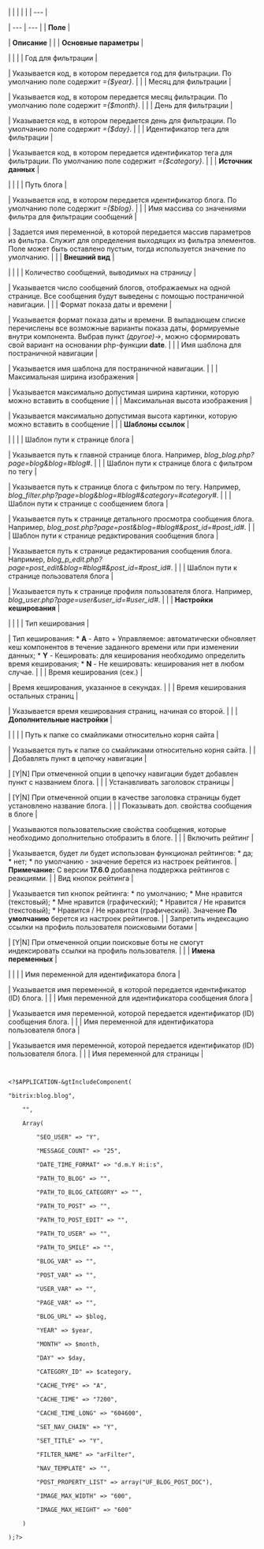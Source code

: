 |  |  |  |  |
| --- |

| --- | --- |
| **Поле** |

| **Описание** | |
| **Основные параметры** |

| | |
| Год для фильтрации |

| Указывается код, в котором передается год для фильтрации. По умолчанию поле содержит *={$year}*. | |
| Месяц для фильтрации |

| Указывается код, в котором передается месяц фильтрации. По умолчанию поле содержит *={$month}*. | |
| День для фильтрации |

| Указывается код, в котором передается день для фильтрации. По умолчанию поле содержит *={$day}*. | |
| Идентификатор тега для фильтрации |

| Указывается код, в котором передается идентификатор тега для фильтрации. По умолчанию поле содержит *={$category}*. | |
| **Источник данных** |

| | |
| Путь блога |

| Указывается код, в котором передается идентификатор блога. По умолчанию поле содержит *={$blog}*. | |
| Имя массива со значениями фильтра для фильтрации сообщений |

| Задается имя переменной, в которой передается массив параметров из фильтра. Служит для определения выходящих из фильтра элементов. Поле может быть оставлено пустым, тогда используется значение по умолчанию. | |
| **Внешний вид** |

| | |
| Количество сообщений, выводимых на страницу |

| Указывается число сообщений блогов, отображаемых на одной странице. Все сообщения будут выведены с помощью постраничной навигации. | |
| Формат показа даты и времени |

| Указывается формат показа даты и времени. В выпадающем списке перечислены все возможные варианты показа даты, формируемые внутри компонента. Выбрав пункт *(другое)->*, можно сформировать свой вариант на основании php-функции **date**. | |
| Имя шаблона для постраничной навигации |

| Указывается имя шаблона для постраничной навигации. | |
| Максимальная ширина изображения |

| Указывается максимально допустимая ширина картинки, которую можно вставить в сообщение | |
| Максимальная высота изображения |

| Указывается максимально допустимая высота картинки, которую можно вставить в сообщение | |
| **Шаблоны ссылок** |

| | |
| Шаблон пути к странице блога |

| Указывается путь к главной странице блога. Например, *blog\_blog.php?page=blog&blog=#blog#*. | |
| Шаблон пути к странице блога c фильтром по тегу |

| Указывается путь к странице блога с фильтром по тегу. Например, *blog\_filter.php?page=blog&blog=#blog#&category=#category#*. | |
| Шаблон пути к странице с сообщением блога |

| Указывается путь к странице детального просмотра сообщения блога. Например, *blog\_post.php?page=post&blog=#blog#&post\_id=#post\_id#*. | |
| Шаблон пути к странице редактирования сообщения блога |

| Указывается путь к странице редактирования сообщения блога. Например, *blog\_p\_edit.php?page=post\_edit&blog=#blog#&post\_id=#post\_id#*. | |
| Шаблон пути к странице пользователя блога |

| Указывается путь к странице профиля пользователя блога. Например, *blog\_user.php?page=user&user\_id=#user\_id#*. | |
| **Настройки кеширования** |

| | |
| Тип кеширования |

| Тип кеширования:  * **A** - Авто + Управляемое: автоматически обновляет кеш компонентов в течение заданного времени или при изменении данных; * **Y** - Кешировать: для кеширования необходимо определить время кеширования; * **N** - Не кешировать: кеширования нет в любом случае. | |
| Время кеширования (сек.) |

| Время кеширования, указанное в секундах. | |
| Время кеширования остальных страниц |

| Указывается время кеширования страниц, начиная со второй. | |
| **Дополнительные настройки** |

| | |
| Путь к папке со смайликами относительно корня сайта |

| Указывается путь к папке со смайликами относительно корня сайта. | |
| Добавлять пункт в цепочку навигации |

| [Y|N] При отмеченной опции в цепочку навигации будет добавлен пункт с названием блога. | |
| Устанавливать заголовок страницы |

| [Y|N] При отмеченной опции в качестве заголовка страницы будет установлено название блога. | |
| Показывать доп. свойства сообщения в блоге |

| Указываются пользовательские свойства сообщения, которые необходимо дополнительно отобразить в блоге. | |
| Включить рейтинг |

| Указывается, будет ли будет использован функционал рейтингов:  * да; * нет; * по умолчанию - значение берется из настроек рейтингов. | **Примечание:** С версии **17.6.0** добавлена поддержка рейтингов с реакциями. |
| Вид кнопок рейтинга |

| Указывается тип кнопок рейтинга:  * по умолчанию; * Мне нравится (текстовый); * Мне нравится (графический); * Нравится / Не нравится (текстовый); * Нравится / Не нравится (графический).  Значение **По умолчанию** берется из настроек рейтингов. |
| Запретить индексацию ссылки на профиль пользователя поисковыми ботами |

| [Y|N] При отмеченной опции поисковые боты не смогут индексировать ссылки на профиль пользователя. | |
| **Имена переменных** |

| | |
| Имя переменной для идентификатора блога |

| Указывается имя переменной, в которой передается идентификатор (ID) блога. | |
| Имя переменной для идентификатора сообщения блога |

| Указывается имя переменной, которой передается идентификатор (ID) сообщения блога. | |
| Имя переменной для идентификатора пользователя блога |

| Указывается имя переменной, которой передается идентификатор (ID) пользователя блога. | |
| Имя переменной для страницы |

```


<?$APPLICATION-&gtIncludeComponent(

"bitrix:blog.blog",

	"",

	Array(

		"SEO_USER" => "Y",

		"MESSAGE_COUNT" => "25",

		"DATE_TIME_FORMAT" => "d.m.Y H:i:s",

		"PATH_TO_BLOG" => "",

		"PATH_TO_BLOG_CATEGORY" => "",

		"PATH_TO_POST" => "",

		"PATH_TO_POST_EDIT" => "",

		"PATH_TO_USER" => "",

		"PATH_TO_SMILE" => "",

		"BLOG_VAR" => "",

		"POST_VAR" => "",

		"USER_VAR" => "",

		"PAGE_VAR" => "",

		"BLOG_URL" => $blog,

		"YEAR" => $year,

		"MONTH" => $month,

		"DAY" => $day,

		"CATEGORY_ID" => $category,

		"CACHE_TYPE" => "A",

		"CACHE_TIME" => "7200",

		"CACHE_TIME_LONG" => "604600",

		"SET_NAV_CHAIN" => "Y",

		"SET_TITLE" => "Y",

		"FILTER_NAME" => "arFilter",

		"NAV_TEMPLATE" => "",

		"POST_PROPERTY_LIST" => array("UF_BLOG_POST_DOC"),

		"IMAGE_MAX_WIDTH" => "600",

		"IMAGE_MAX_HEIGHT" => "600"

	)	

);?>


```